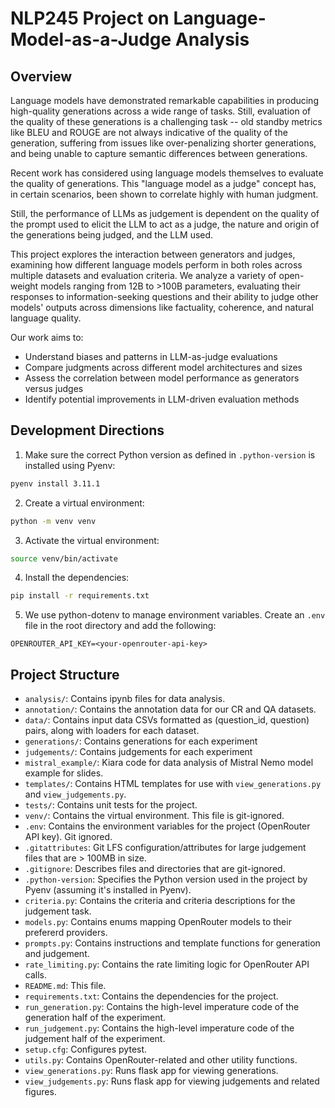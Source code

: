 # NLP245 Project on Language-Model-as-a-Judge Analysis

## Overview

Language models have demonstrated remarkable capabilities in producing high-quality generations across a wide range of tasks. Still, evaluation of the quality of these generations is a challenging task -- old standby metrics like BLEU and ROUGE are not always indicative of the quality of the generation, suffering from issues like over-penalizing shorter generations, and being unable to capture semantic differences between generations.

Recent work has considered using language models themselves to evaluate the quality of generations. This "language model as a judge" concept has, in certain scenarios, been shown to correlate highly with human judgment.

Still, the performance of LLMs as judgement is dependent on the quality of the prompt used to elicit the LLM to act as a judge, the nature and origin of the generations being judged, and the LLM used.

This project explores the interaction between generators and judges, examining how different language models perform in both roles across multiple datasets and evaluation criteria. We analyze a variety of open-weight models ranging from 12B to >100B parameters, evaluating their responses to information-seeking questions and their ability to judge other models' outputs across dimensions like factuality, coherence, and natural language quality.

Our work aims to:
- Understand biases and patterns in LLM-as-judge evaluations
- Compare judgments across different model architectures and sizes
- Assess the correlation between model performance as generators versus judges
- Identify potential improvements in LLM-driven evaluation methods

## Development Directions

1. Make sure the correct Python version as defined in `.python-version` is installed using Pyenv:
```bash
pyenv install 3.11.1
```

2. Create a virtual environment:
```bash
python -m venv venv
```

3. Activate the virtual environment:
```bash
source venv/bin/activate
```

4. Install the dependencies:
```bash
pip install -r requirements.txt
```

5. We use python-dotenv to manage environment variables. Create an `.env` file in the root directory and add the following:
```
OPENROUTER_API_KEY=<your-openrouter-api-key>
```

## Project Structure
- `analysis/`: Contains ipynb files for data analysis.
- `annotation/`: Contains the annotation data for our CR and QA datasets.
- `data/`: Contains input data CSVs formatted as (question_id, question) pairs, along with loaders for each dataset.
- `generations/`: Contains generations for each experiment
- `judgements/`: Contains judgements for each experiment
- `mistral_example/`: Kiara code for data analysis of Mistral Nemo model example for slides.
- `templates/`: Contains HTML templates for use with `view_generations.py` and `view_judgements.py`.
- `tests/`: Contains unit tests for the project.
- `venv/`: Contains the virtual environment. This file is git-ignored.
- `.env`: Contains the environment variables for the project (OpenRouter API key). Git ignored.
- `.gitattributes`: Git LFS configuration/attributes for large judgement files that are > 100MB in size.
- `.gitignore`: Describes files and directories that are git-ignored.
- `.python-version`: Specifies the Python version used in the project by Pyenv (assuming it's installed in Pyenv).
- `criteria.py`: Contains the criteria and criteria descriptions for the judgement task.
- `models.py`: Contains enums mapping OpenRouter models to their prefererd providers.
- `prompts.py`: Contains instructions and template functions for generation and judgement.
- `rate_limiting.py`: Contains the rate limiting logic for OpenRouter API calls.
- `README.md`: This file.
- `requirements.txt`: Contains the dependencies for the project.
- `run_generation.py`: Contains the high-level imperature code of the generation half of the experiment.
- `run_judgement.py`: Contains the high-level imperature code of the judgement half of the experiment.
- `setup.cfg`: Configures pytest.
- `utils.py`: Contains OpenRouter-related and other utility functions.
- `view_generations.py`: Runs flask app for viewing generations.
- `view_judgements.py`: Runs flask app for viewing judgements and related figures.
